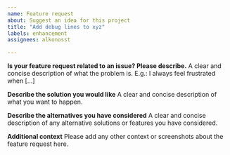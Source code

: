 ```yaml
---
name: Feature request
about: Suggest an idea for this project
title: "Add debug lines to xyz"
labels: enhancement
assignees: alkonosst

---
```


**Is your feature request related to an issue? Please describe.**
A clear and concise description of what the problem is. E.g.: I always feel frustrated when [...]

**Describe the solution you would like**
A clear and concise description of what you want to happen.

**Describe the alternatives you have considered**
A clear and concise description of any alternative solutions or features you have considered.

**Additional context**
Please add any other context or screenshots about the feature request here.
